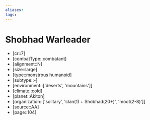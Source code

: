 ```yaml
---
aliases: 
tags: 
---
```


# Shobhad Warleader

- [cr::7]
- [combatType::combatant]
- [alignment::N]
- [size::large]
- [type::monstrous humanoid]
- [subtype::-]
- [environment::['deserts', 'mountains']]
- [climate::cold]
- [planet::Akiton]
- [organization::['solitary', 'clan(1) + Shobhad(20+)', 'moot(2-8)']]
- [source::AA]
- [page::104]
